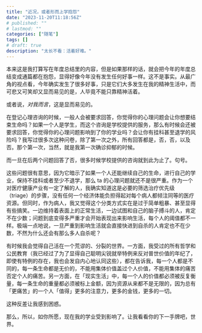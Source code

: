 ```yaml
---
title: "近况，或者形而上学抱怨"
date: "2023-11-20T11:18:56Z"
# published: ""
# lastmod: ""
categories: ["随笔"]
tags: []
# draft: true
description: "太长不看：活着好难。"
---
```

本来这是我打算写在年度总结里的内容，但是如果那样的话，就会把今年的年度总结变成通篇都在抱怨，显得好像今年没有发生任何好事一样。这不是事实。从最广角的视点看，今年确实发生了很多好事，只是它们大多发生在我的精神生活中，而可悲又可笑却又显而易见的是，人毕竟不能只靠精神活着。

或者说，*对我而言*，这是显而易见的。

在登记心理咨询的时候，一般人会被要求回答，你觉得你的心理问题会让你想要结束生命吗？如果一个人是学生，而这个咨询是学校提供的服务，那么有时候会还被要求回答，你觉得你的心理问题影响到了你的学业吗？会让你有挂科甚至退学的风险吗？我写过很多次这种问卷，除了第一次之外，所有回答都是，否，否，以及否。那个第一次，当然，就是我第一次确诊抑郁的时候。

而一旦在后两个问题回答了否，很多时候学校提供的咨询就到此为止了。句号。

这些问题很有意思，因为它暗示了如果一个人还能继续自己的生命，进行自己的学业，保持不挂科或者至少不退学，那么 ta 的心理问题就还不是很严重。作为一个对医疗健康产业有一定了解的人，我确实知道这是必要的筛选治疗优先级（triage）的步骤，没有任何一个经济体能负担得起对每个病人都倾注同等的医疗资源。但同时，作为病人，我又觉得这个分类方式实在是过于简单粗暴、甚至显得有些搞笑。一边维持着表面上的正常生活，一边试图和自己的脑子搏斗的人，肯定不在少数；问题到底变得多严重才会开始表现出来影响生活，每个人的阈值都不一样。极端一点地说，一旦严重到影响生活就会直接快进到自杀的人肯定也不在少数，不然为什么还会有那么多人自杀呢？

有时候我会觉得自己活在一个荒谬的、分裂的世界。一方面，我受过的所有哲学和公民教育（我已经过了为了显得自己聪明尖锐就举特例来反对普世价值的年纪了，即使有特例的存在，我也会发自内心地认同这些），都在告诉我，每一个人都是不同的，每一条生命都是无价的，不能用集体价值盖过个人价值，不能用集体的痛苦否定个人的痛苦。另一方面，在「现实生活」中，每一个人的价值都必须被反复衡量，每一条生命的重量都必须被标上金额，因为资源从来都不是无限的，因为总有「更痛苦」的一个人「值得」更多的注意力，更多的金钱，更多的一切。

这种反差让我感到困惑。

那么，所以，如你所愿，现在我的学业受到影响了。让我看看你的下一手牌吧，世界。
